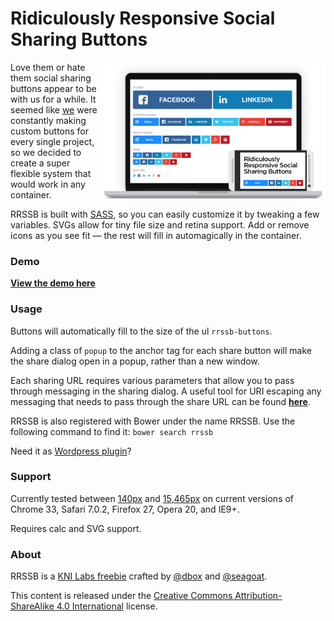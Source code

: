 
# Ridiculously Responsive Social Sharing Buttons

[<img align="right" src="media/rrssb-preview.png" width="359" height="auto"/>](http://kurtnoble.com/labs/rrssb/) Love them or hate them social sharing buttons appear to be with us for a while. It seemed like [we](http://www.kurtnoble.com) were constantly making custom buttons for every single project, so we decided to create a super flexible system that would work in any container.

RRSSB is built with [SASS](http://sass-lang.com/), so you can easily customize it by tweaking a few variables. SVGs allow for tiny file size and retina support. Add or remove icons as you see fit &mdash; the rest will fill in automagically in the container.

### Demo

[**View the demo here**](http://kurtnoble.com/labs/rrssb/)

### Usage

Buttons will automatically fill to the size of the ul `rrssb-buttons`.

Adding a class of `popup` to the anchor tag for each share button will make the share dialog open in a popup, rather than a new window.

Each sharing URL requires various parameters that allow you to pass through messaging in the sharing dialog. A useful tool for URI escaping any messaging that needs to pass through the share URL can be found [**here**](http://meyerweb.com/eric/tools/dencoder/).

RRSSB is also registered with Bower under the name RRSSB. Use the following command to find it: `bower search rrssb`

Need it as [Wordpress plugin](http://wordpress.org/plugins/ridiculously-responsive-social-sharing-buttons/)?

### Support

Currently tested between [140px](https://www.dropbox.com/s/2k6lcebg2887ge3/Screenshot%202014-02-18%2009.45.45.png) and [15,465px](https://www.dropbox.com/s/1juq03011lixk3r/Screenshot%202014-02-18%2009.43.57.png) on current versions of Chrome 33, Safari 7.0.2, Firefox 27, Opera 20, and IE9+. 

Requires calc and SVG support.

### About

RRSSB is a [KNI Labs freebie](http://kurtnoble.com/) crafted by [@dbox](http://www.twitter.com/dbox) and [@seagoat](http://www.twitter.com/seagoat).

This content is released under the [Creative Commons Attribution-ShareAlike 4.0 International](http://creativecommons.org/licenses/by-sa/4.0/legalcode) license.